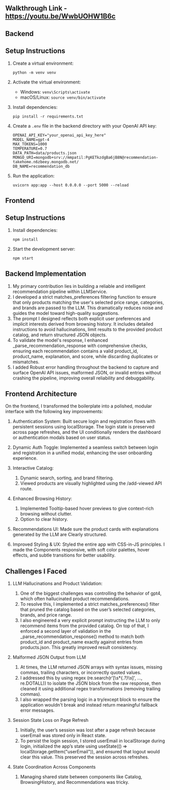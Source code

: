 
## Walkthrough Link - https://youtu.be/WwbUOHW1B6c

## Backend
## Setup Instructions

1. Create a virtual environment:
   ```
   python -m venv venv
   ```

2. Activate the virtual environment:
   - Windows: `venv\Scripts\activate`
   - macOS/Linux: `source venv/bin/activate`

3. Install dependencies:
   ```
   pip install -r requirements.txt
   ```

4. Create a `.env` file in the backend directory with your OpenAI API key:
   ```
   OPENAI_API_KEY="your_openai_api_key_here"
   MODEL_NAME=gpt-4
   MAX_TOKENS=1000
   TEMPERATURE=0.7
   DATA_PATH=data/products.json
   MONGO_URI=mongodb+srv://mmpatil:PgKETkzdgBa6jB8N@recommendation-takehome.n6zbeey.mongodb.net/
   DB_NAME=recommendation_db
   ```

5. Run the application:
   ```
   uvicorn app:app --host 0.0.0.0 --port 5000 --reload
   ```

## Frontend
## Setup Instructions

1. Install dependencies:
   ```
   npm install
   ```

2. Start the development server:
   ```
   npm start
   ```

##  Backend Implementation

1. My primary contribution lies in building a reliable and intelligent recommendation pipeline within LLMService. 
2. I developed a strict matches_preferences filtering function to ensure that only products matching the user's selected price range, categories, and brands are passed to the LLM. This dramatically reduces noise and guides the model toward high-quality suggestions.
3. The prompt I designed reflects both explicit user preferences and implicit interests derived from browsing history. It includes detailed instructions to avoid hallucinations, limit results to the provided product catalog, and return structured JSON objects. 
4. To validate the model's response, I enhanced _parse_recommendation_response with comprehensive checks, ensuring each recommendation contains a valid product_id, product_name, explanation, and score, while discarding duplicates or mismatches.
5. I added Robust error handling throughout the backend to capture and surface OpenAI API issues, malformed JSON, or invalid entries without crashing the pipeline, improving overall reliability and debuggability.


## Frontend Architecture 

On the frontend, I transformed the boilerplate into a polished, modular interface with the following key improvements:

1. Authentication System: Built secure login and registration flows with persistent sessions using localStorage. The login state is preserved across page refreshes, and the UI conditionally renders the dashboard or authentication modals based on user status.

2. Dynamic Auth Toggle: Implemented a seamless switch between login and registration in a unified modal, enhancing the user onboarding experience.

3. Interactive Catalog:
   1. Dynamic search, sorting, and brand filtering.
   2. Viewed products are visually highlighted using the /add-viewed API route.

4. Enhanced Browsing History:
   1. Implemented Tooltip-based hover previews to give context-rich browsing without clutter.
   2. Option to clear history.

5. Recommendations UI: Made sure the product cards with explanations generated by the LLM are Clearly structured.

6. Improved Styling & UX: Styled the entire app with CSS-in-JS principles. I made the Components responsive, with soft color palettes, hover effects, and subtle transitions for better usability.

## Challenges I Faced

1. LLM Hallucinations and Product Validation:

   1. One of the biggest challenges was controlling the behavior of gpt4, which often hallucinated product recommendations.
   2. To resolve this, I implemented a strict matches_preferences() filter that pruned the catalog based on the user’s selected categories, brands, and price range.
   3. I also engineered a very explicit prompt instructing the LLM to only recommend items from the provided catalog. On top of that, I enforced a second layer of validation in the _parse_recommendation_response() method to match both product_id and product_name exactly against entries from products.json. This greatly improved result consistency.

2. Malformed JSON Output from LLM

   1. At times, the LLM returned JSON arrays with syntax issues, missing commas, trailing characters, or incorrectly quoted values.
   2. I addressed this by using regex (re.search(r'\[\s*{.*?}\s*]', ..., re.DOTALL)) to isolate the JSON block from the raw response, then cleaned it using additional regex transformations (removing trailing commas).
   3. I also wrapped the parsing logic in a try/except block to ensure the application wouldn't break and instead return meaningful fallback error messages.

3. Session State Loss on Page Refresh

   1. Initially, the user’s session was lost after a page refresh because userEmail was stored only in React state.
   2. To persist the login session, I stored userEmail in localStorage during login, initialized the app’s state using useState(() => localStorage.getItem("userEmail")), and ensured that logout would clear this value. This preserved the session across refreshes.

4. State Coordination Across Components

   1. Managing shared state between components like Catalog, BrowsingHistory, and Recommendations was tricky.

